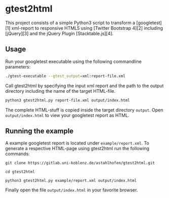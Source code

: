 # gtest2html

This project consists of a simple Python3 script to transform a [googletest][1] xml-report to responsive HTML5 using [Twitter Bootstrap 4][2] including [jQuery][3] and the jQuery Plugin [Stacktable.js][4].

## Usage

Run your googletest executable using the following commandline parameters:

```bash
./gtest-executable --gtest_output=xml:report-file.xml
```

Call gtest2html by specifying the input xml report and the path to the output directory including the name of the target HTML-file.

```bash
python3 gtest2html.py report-file.xml output/index.html
```

The complete HTML-stuff is copied inside the target directory `output`. Open `output/index.html` to view your googletest report as HTML.

## Running the example

A example googletest report is located under `example/report.xml`. To generate a respective HTML-page using gtest2html run the following commands:
```
git clone https://gitlab.uni-koblenz.de/astahlhofen/gtest2html.git

cd gtest2html

python3 gtest2html.py example/report.xml output/index.html
```

Finally open the file `output/index.html` in your favorite browser.

